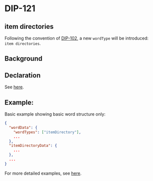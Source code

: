 DIP-121
======

item directories
------------------------------

Following the convention of [DIP-102](102.md), a new `wordType` will be introduced: `item directories`.

## Background


## Declaration

See [here](declarations/itemDirectory.md).

## Example:

Basic example showing basic word structure only:

```json
{
  "wordData": {
    "wordTypes": ["itemDirectory"],
    ...
  },
  "itemDirectoryData": {
    ...
  },
  ...
}
```

For more detailed examples, see [here](examples/itemDirectories).
